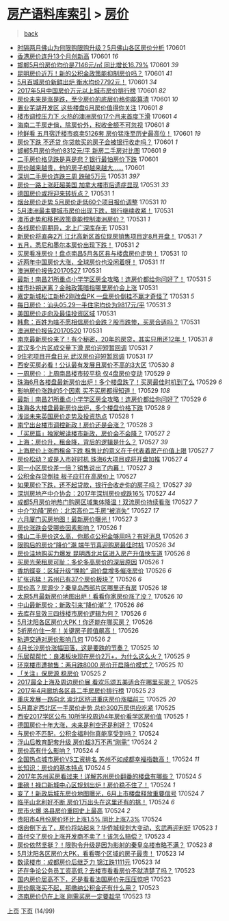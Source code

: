 [房产语料库索引](../../README.md)  > [房价](房价.md)
====
> [back](../README.md)

- [时隔两月佛山为何限购限购升级？5月佛山各区房价分析](http://jkwz.applinzi.com/ittc/6974329231222785028.html#%E6%97%B6%E9%9A%94%E4%B8%A4%E6%9C%88%E4%BD%9B%E5%B1%B1%E4%B8%BA%E4%BD%95%E9%99%90%E8%B4%AD%E9%99%90%E8%B4%AD%E5%8D%87%E7%BA%A7%EF%BC%9F5%E6%9C%88%E4%BD%9B%E5%B1%B1%E5%90%84%E5%8C%BA%E6%88%BF%E4%BB%B7%E5%88%86%E6%9E%90) 170601  
- [香港房价连升13个月创新高](http://jkwz.applinzi.com/ittc/6974288334795834372.html#%E9%A6%99%E6%B8%AF%E6%88%BF%E4%BB%B7%E8%BF%9E%E5%8D%8713%E4%B8%AA%E6%9C%88%E5%88%9B%E6%96%B0%E9%AB%98) 170601 *16* 
- [邯郸5月份房价均价是7146元/㎡ 同比增长16.79%](http://jkwz.applinzi.com/ittc/6974284946716754949.html#%E9%82%AF%E9%83%B85%E6%9C%88%E4%BB%BD%E6%88%BF%E4%BB%B7%E5%9D%87%E4%BB%B7%E6%98%AF7146%E5%85%83%2F%E3%8E%A1+%E5%90%8C%E6%AF%94%E5%A2%9E%E9%95%BF16.79%25) 170601 *39* 
- [昆明房价近万！新的公积金政策能抑制房价吗？](http://jkwz.applinzi.com/ittc/6974277769566356484.html#%E6%98%86%E6%98%8E%E6%88%BF%E4%BB%B7%E8%BF%91%E4%B8%87%EF%BC%81%E6%96%B0%E7%9A%84%E5%85%AC%E7%A7%AF%E9%87%91%E6%94%BF%E7%AD%96%E8%83%BD%E6%8A%91%E5%88%B6%E6%88%BF%E4%BB%B7%E5%90%97%EF%BC%9F) 170601 *41* 
- [5月百城房价新鲜出炉 衡水均价7792元！](http://jkwz.applinzi.com/ittc/6974277057457423365.html#5%E6%9C%88%E7%99%BE%E5%9F%8E%E6%88%BF%E4%BB%B7%E6%96%B0%E9%B2%9C%E5%87%BA%E7%82%89+%E8%A1%A1%E6%B0%B4%E5%9D%87%E4%BB%B77792%E5%85%83%EF%BC%81) 170601 *34* 
- [2017年5月中国房价万元以上城市房价排行榜](http://jkwz.applinzi.com/ittc/6974252828330558468.html#2017%E5%B9%B45%E6%9C%88%E4%B8%AD%E5%9B%BD%E6%88%BF%E4%BB%B7%E4%B8%87%E5%85%83%E4%BB%A5%E4%B8%8A%E5%9F%8E%E5%B8%82%E6%88%BF%E4%BB%B7%E6%8E%92%E8%A1%8C%E6%A6%9C) 170601 *82* 
- [房价未来是涨是跌，至少房价的底层价格你能算清](http://jkwz.applinzi.com/ittc/6974238292064076805.html#%E6%88%BF%E4%BB%B7%E6%9C%AA%E6%9D%A5%E6%98%AF%E6%B6%A8%E6%98%AF%E8%B7%8C%EF%BC%8C%E8%87%B3%E5%B0%91%E6%88%BF%E4%BB%B7%E7%9A%84%E5%BA%95%E5%B1%82%E4%BB%B7%E6%A0%BC%E4%BD%A0%E8%83%BD%E7%AE%97%E6%B8%85) 170601 *10* 
- [置业芜湖开发区 这些楼盘6月房价值得你关注](http://jkwz.applinzi.com/ittc/6974220454876152837.html#%E7%BD%AE%E4%B8%9A%E8%8A%9C%E6%B9%96%E5%BC%80%E5%8F%91%E5%8C%BA+%E8%BF%99%E4%BA%9B%E6%A5%BC%E7%9B%986%E6%9C%88%E6%88%BF%E4%BB%B7%E5%80%BC%E5%BE%97%E4%BD%A0%E5%85%B3%E6%B3%A8) 170601 *8* 
- [楼市调控压力下 火热的澳洲房价17个月来首度下滑](http://jkwz.applinzi.com/ittc/6974177530910082053.html#%E6%A5%BC%E5%B8%82%E8%B0%83%E6%8E%A7%E5%8E%8B%E5%8A%9B%E4%B8%8B+%E7%81%AB%E7%83%AD%E7%9A%84%E6%BE%B3%E6%B4%B2%E6%88%BF%E4%BB%B717%E4%B8%AA%E6%9C%88%E6%9D%A5%E9%A6%96%E5%BA%A6%E4%B8%8B%E6%BB%91) 170601 *4* 
- [海南二手房走俏，除房价外，税收金额不可忽视](http://jkwz.applinzi.com/ittc/6974171951982445573.html#%E6%B5%B7%E5%8D%97%E4%BA%8C%E6%89%8B%E6%88%BF%E8%B5%B0%E4%BF%8F%EF%BC%8C%E9%99%A4%E6%88%BF%E4%BB%B7%E5%A4%96%EF%BC%8C%E7%A8%8E%E6%94%B6%E9%87%91%E9%A2%9D%E4%B8%8D%E5%8F%AF%E5%BF%BD%E8%A7%86) 170601 *8* 
- [抢鲜看 五月宿迁楼市疯卖5126套 房价猛涨至历史最高位！](http://jkwz.applinzi.com/ittc/6974161817164055556.html#%E6%8A%A2%E9%B2%9C%E7%9C%8B+%E4%BA%94%E6%9C%88%E5%AE%BF%E8%BF%81%E6%A5%BC%E5%B8%82%E7%96%AF%E5%8D%965126%E5%A5%97+%E6%88%BF%E4%BB%B7%E7%8C%9B%E6%B6%A8%E8%87%B3%E5%8E%86%E5%8F%B2%E6%9C%80%E9%AB%98%E4%BD%8D%EF%BC%81) 170601 *19* 
- [房价下跌 不还贷 你贷款买的房子会被银行收走吗？](http://jkwz.applinzi.com/ittc/6974148755455476741.html#%E6%88%BF%E4%BB%B7%E4%B8%8B%E8%B7%8C+%E4%B8%8D%E8%BF%98%E8%B4%B7+%E4%BD%A0%E8%B4%B7%E6%AC%BE%E4%B9%B0%E7%9A%84%E6%88%BF%E5%AD%90%E4%BC%9A%E8%A2%AB%E9%93%B6%E8%A1%8C%E6%94%B6%E8%B5%B0%E5%90%97%EF%BC%9F) 170601 *1* 
- [邯郸5月房价均价8312元/平 新房二手房对比图](http://jkwz.applinzi.com/ittc/6974147255597532165.html#%E9%82%AF%E9%83%B85%E6%9C%88%E6%88%BF%E4%BB%B7%E5%9D%87%E4%BB%B78312%E5%85%83%2F%E5%B9%B3+%E6%96%B0%E6%88%BF%E4%BA%8C%E6%89%8B%E6%88%BF%E5%AF%B9%E6%AF%94%E5%9B%BE) 170601 *9* 
- [二手房价格见跌是喜是悲？银行最怕房价下跌](http://jkwz.applinzi.com/ittc/6974134001861133316.html#%E4%BA%8C%E6%89%8B%E6%88%BF%E4%BB%B7%E6%A0%BC%E8%A7%81%E8%B7%8C%E6%98%AF%E5%96%9C%E6%98%AF%E6%82%B2%EF%BC%9F%E9%93%B6%E8%A1%8C%E6%9C%80%E6%80%95%E6%88%BF%E4%BB%B7%E4%B8%8B%E8%B7%8C) 170601  
- [房价越来越贵，他的房子却越来越大……](http://jkwz.applinzi.com/ittc/6973836371813729284.html#%E6%88%BF%E4%BB%B7%E8%B6%8A%E6%9D%A5%E8%B6%8A%E8%B4%B5%EF%BC%8C%E4%BB%96%E7%9A%84%E6%88%BF%E5%AD%90%E5%8D%B4%E8%B6%8A%E6%9D%A5%E8%B6%8A%E5%A4%A7%E2%80%A6%E2%80%A6) 170601  
- [深圳二手房价连跌三周 跌破5万元](http://jkwz.applinzi.com/ittc/6973962418022515716.html#%E6%B7%B1%E5%9C%B3%E4%BA%8C%E6%89%8B%E6%88%BF%E4%BB%B7%E8%BF%9E%E8%B7%8C%E4%B8%89%E5%91%A8+%E8%B7%8C%E7%A0%B45%E4%B8%87%E5%85%83) 170531 *397* 
- [房价一路上涨赶超美国 加拿大楼市后遗症显现](http://jkwz.applinzi.com/ittc/6973905108906542084.html#%E6%88%BF%E4%BB%B7%E4%B8%80%E8%B7%AF%E4%B8%8A%E6%B6%A8%E8%B5%B6%E8%B6%85%E7%BE%8E%E5%9B%BD+%E5%8A%A0%E6%8B%BF%E5%A4%A7%E6%A5%BC%E5%B8%82%E5%90%8E%E9%81%97%E7%97%87%E6%98%BE%E7%8E%B0) 170531 *33* 
- [德国房价或将迎来转折点？](http://jkwz.applinzi.com/ittc/6973895243391828996.html#%E5%BE%B7%E5%9B%BD%E6%88%BF%E4%BB%B7%E6%88%96%E5%B0%86%E8%BF%8E%E6%9D%A5%E8%BD%AC%E6%8A%98%E7%82%B9%EF%BC%9F) 170531 *1* 
- [烟台房价走势 5月房价走低60个项目报价调整](http://jkwz.applinzi.com/ittc/6973859383002809349.html#%E7%83%9F%E5%8F%B0%E6%88%BF%E4%BB%B7%E8%B5%B0%E5%8A%BF+5%E6%9C%88%E6%88%BF%E4%BB%B7%E8%B5%B0%E4%BD%8E60%E4%B8%AA%E9%A1%B9%E7%9B%AE%E6%8A%A5%E4%BB%B7%E8%B0%83%E6%95%B4) 170531 *10* 
- [5月澳洲最主要城市房价出现下跌，银行继续收紧！](http://jkwz.applinzi.com/ittc/6973846713591661572.html#5%E6%9C%88%E6%BE%B3%E6%B4%B2%E6%9C%80%E4%B8%BB%E8%A6%81%E5%9F%8E%E5%B8%82%E6%88%BF%E4%BB%B7%E5%87%BA%E7%8E%B0%E4%B8%8B%E8%B7%8C%EF%BC%8C%E9%93%B6%E8%A1%8C%E7%BB%A7%E7%BB%AD%E6%94%B6%E7%B4%A7%EF%BC%81) 170531  
- [澳币走势和移民政策竟能控制澳洲房价？](http://jkwz.applinzi.com/ittc/6973844610999649284.html#%E6%BE%B3%E5%B8%81%E8%B5%B0%E5%8A%BF%E5%92%8C%E7%A7%BB%E6%B0%91%E6%94%BF%E7%AD%96%E7%AB%9F%E8%83%BD%E6%8E%A7%E5%88%B6%E6%BE%B3%E6%B4%B2%E6%88%BF%E4%BB%B7%EF%BC%9F) 170531 *1* 
- [各线房价周期异，北上广深库存无](http://jkwz.applinzi.com/ittc/6973840961477035012.html#%E5%90%84%E7%BA%BF%E6%88%BF%E4%BB%B7%E5%91%A8%E6%9C%9F%E5%BC%82%EF%BC%8C%E5%8C%97%E4%B8%8A%E5%B9%BF%E6%B7%B1%E5%BA%93%E5%AD%98%E6%97%A0) 170531  
- [新房价将直奔2万 江北高新区首位现房销售项目定8月开盘！](http://jkwz.applinzi.com/ittc/6973836872756233220.html#%E6%96%B0%E6%88%BF%E4%BB%B7%E5%B0%86%E7%9B%B4%E5%A5%942%E4%B8%87+%E6%B1%9F%E5%8C%97%E9%AB%98%E6%96%B0%E5%8C%BA%E9%A6%96%E4%BD%8D%E7%8E%B0%E6%88%BF%E9%94%80%E5%94%AE%E9%A1%B9%E7%9B%AE%E5%AE%9A8%E6%9C%88%E5%BC%80%E7%9B%98%EF%BC%81) 170531 *7* 
- [五月，悉尼和墨尔本房价出现下跌！](http://jkwz.applinzi.com/ittc/6973835841515291653.html#%E4%BA%94%E6%9C%88%EF%BC%8C%E6%82%89%E5%B0%BC%E5%92%8C%E5%A2%A8%E5%B0%94%E6%9C%AC%E6%88%BF%E4%BB%B7%E5%87%BA%E7%8E%B0%E4%B8%8B%E8%B7%8C%EF%BC%81) 170531 *2* 
- [买房看准房价！盘点南昌5月各区县与楼盘房价走势！](http://jkwz.applinzi.com/ittc/6973825870878737413.html#%E4%B9%B0%E6%88%BF%E7%9C%8B%E5%87%86%E6%88%BF%E4%BB%B7%EF%BC%81%E7%9B%98%E7%82%B9%E5%8D%97%E6%98%8C5%E6%9C%88%E5%90%84%E5%8C%BA%E5%8E%BF%E4%B8%8E%E6%A5%BC%E7%9B%98%E6%88%BF%E4%BB%B7%E8%B5%B0%E5%8A%BF%EF%BC%81) 170531 *10* 
- [近两年中国房价大涨，全球房价也没闲着呀！](http://jkwz.applinzi.com/ittc/6973781227625513988.html#%E8%BF%91%E4%B8%A4%E5%B9%B4%E4%B8%AD%E5%9B%BD%E6%88%BF%E4%BB%B7%E5%A4%A7%E6%B6%A8%EF%BC%8C%E5%85%A8%E7%90%83%E6%88%BF%E4%BB%B7%E4%B9%9F%E6%B2%A1%E9%97%B2%E7%9D%80%E5%91%80%EF%BC%81) 170531 *11* 
- [澳洲房价报告20170527](http://jkwz.applinzi.com/ittc/6973772970982900741.html#%E6%BE%B3%E6%B4%B2%E6%88%BF%E4%BB%B7%E6%8A%A5%E5%91%8A20170527) 170531  
- [最新！南昌21所重点小学学区房全攻略！连房价都给你问好了！](http://jkwz.applinzi.com/ittc/6973772218159858693.html#%E6%9C%80%E6%96%B0%EF%BC%81%E5%8D%97%E6%98%8C21%E6%89%80%E9%87%8D%E7%82%B9%E5%B0%8F%E5%AD%A6%E5%AD%A6%E5%8C%BA%E6%88%BF%E5%85%A8%E6%94%BB%E7%95%A5%EF%BC%81%E8%BF%9E%E6%88%BF%E4%BB%B7%E9%83%BD%E7%BB%99%E4%BD%A0%E9%97%AE%E5%A5%BD%E4%BA%86%EF%BC%81) 170531 *5* 
- [楼市扑朔迷离？金融政策暗指哪里房价会上涨](http://jkwz.applinzi.com/ittc/6973767456152634373.html#%E6%A5%BC%E5%B8%82%E6%89%91%E6%9C%94%E8%BF%B7%E7%A6%BB%EF%BC%9F%E9%87%91%E8%9E%8D%E6%94%BF%E7%AD%96%E6%9A%97%E6%8C%87%E5%93%AA%E9%87%8C%E6%88%BF%E4%BB%B7%E4%BC%9A%E4%B8%8A%E6%B6%A8) 170531  
- [嘉定新城松江新桥2刚改盘PK 一盘房价倒挂不赢才奇怪了](http://jkwz.applinzi.com/ittc/6973765799037633541.html#%E5%98%89%E5%AE%9A%E6%96%B0%E5%9F%8E%E6%9D%BE%E6%B1%9F%E6%96%B0%E6%A1%A52%E5%88%9A%E6%94%B9%E7%9B%98PK+%E4%B8%80%E7%9B%98%E6%88%BF%E4%BB%B7%E5%80%92%E6%8C%82%E4%B8%8D%E8%B5%A2%E6%89%8D%E5%A5%87%E6%80%AA%E4%BA%86) 170531 *5* 
- [每日房价：汕头05.29一手住宅均价为9817元/平](http://jkwz.applinzi.com/ittc/6973762006334047237.html#%E6%AF%8F%E6%97%A5%E6%88%BF%E4%BB%B7%EF%BC%9A%E6%B1%95%E5%A4%B405.29%E4%B8%80%E6%89%8B%E4%BD%8F%E5%AE%85%E5%9D%87%E4%BB%B7%E4%B8%BA9817%E5%85%83%2F%E5%B9%B3) 170531 *3* 
- [美国房价走向及最佳投资区域](http://jkwz.applinzi.com/ittc/6973758628942054405.html#%E7%BE%8E%E5%9B%BD%E6%88%BF%E4%BB%B7%E8%B5%B0%E5%90%91%E5%8F%8A%E6%9C%80%E4%BD%B3%E6%8A%95%E8%B5%84%E5%8C%BA%E5%9F%9F) 170531  
- [韩愈：百姓为啥不愿相信房价会跌？股市跌惨，买房合适吗？](http://jkwz.applinzi.com/ittc/6973751505432609796.html#%E9%9F%A9%E6%84%88%EF%BC%9A%E7%99%BE%E5%A7%93%E4%B8%BA%E5%95%A5%E4%B8%8D%E6%84%BF%E7%9B%B8%E4%BF%A1%E6%88%BF%E4%BB%B7%E4%BC%9A%E8%B7%8C%EF%BC%9F%E8%82%A1%E5%B8%82%E8%B7%8C%E6%83%A8%EF%BC%8C%E4%B9%B0%E6%88%BF%E5%90%88%E9%80%82%E5%90%97%EF%BC%9F) 170531  
- [澳洲房价报告20170520](http://jkwz.applinzi.com/ittc/6971027017389573124.html#%E6%BE%B3%E6%B4%B2%E6%88%BF%E4%BB%B7%E6%8A%A5%E5%91%8A20170520) 170531  
- [南京最新房价来了！有个秘密，20年的房贷，其实只用还12年！](http://jkwz.applinzi.com/ittc/6973751368928986117.html#%E5%8D%97%E4%BA%AC%E6%9C%80%E6%96%B0%E6%88%BF%E4%BB%B7%E6%9D%A5%E4%BA%86%EF%BC%81%E6%9C%89%E4%B8%AA%E7%A7%98%E5%AF%86%EF%BC%8C20%E5%B9%B4%E7%9A%84%E6%88%BF%E8%B4%B7%EF%BC%8C%E5%85%B6%E5%AE%9E%E5%8F%AA%E7%94%A8%E8%BF%9812%E5%B9%B4%EF%BC%81) 170531 *8* 
- [武汉多个片区成交量下滑 房价迎短暂回调](http://jkwz.applinzi.com/ittc/6973745257542845445.html#%E6%AD%A6%E6%B1%89%E5%A4%9A%E4%B8%AA%E7%89%87%E5%8C%BA%E6%88%90%E4%BA%A4%E9%87%8F%E4%B8%8B%E6%BB%91+%E6%88%BF%E4%BB%B7%E8%BF%8E%E7%9F%AD%E6%9A%82%E5%9B%9E%E8%B0%83) 170531 *7* 
- [9住宅项目开盘日光 武汉房价迎短暂回调](http://jkwz.applinzi.com/ittc/6973745257341518853.html#9%E4%BD%8F%E5%AE%85%E9%A1%B9%E7%9B%AE%E5%BC%80%E7%9B%98%E6%97%A5%E5%85%89+%E6%AD%A6%E6%B1%89%E6%88%BF%E4%BB%B7%E8%BF%8E%E7%9F%AD%E6%9A%82%E5%9B%9E%E8%B0%83) 170531 *17* 
- [西安买房必看！公认最有发展且房价不高的3大区](http://jkwz.applinzi.com/ittc/6973392053328151557.html#%E8%A5%BF%E5%AE%89%E4%B9%B0%E6%88%BF%E5%BF%85%E7%9C%8B%EF%BC%81%E5%85%AC%E8%AE%A4%E6%9C%80%E6%9C%89%E5%8F%91%E5%B1%95%E4%B8%94%E6%88%BF%E4%BB%B7%E4%B8%8D%E9%AB%98%E7%9A%843%E5%A4%A7%E5%8C%BA) 170530 *8* 
- [一周房价：上周南昌楼市较平稳 仅4盘房价变动](http://jkwz.applinzi.com/ittc/6973220939230610437.html#%E4%B8%80%E5%91%A8%E6%88%BF%E4%BB%B7%EF%BC%9A%E4%B8%8A%E5%91%A8%E5%8D%97%E6%98%8C%E6%A5%BC%E5%B8%82%E8%BE%83%E5%B9%B3%E7%A8%B3+%E4%BB%854%E7%9B%98%E6%88%BF%E4%BB%B7%E5%8F%98%E5%8A%A8) 170529 *9* 
- [珠海6月各楼盘最新房价出炉！多个楼盘跌了！买房最佳时机到了么](http://jkwz.applinzi.com/ittc/6973159713133822981.html#%E7%8F%A0%E6%B5%B76%E6%9C%88%E5%90%84%E6%A5%BC%E7%9B%98%E6%9C%80%E6%96%B0%E6%88%BF%E4%BB%B7%E5%87%BA%E7%82%89%EF%BC%81%E5%A4%9A%E4%B8%AA%E6%A5%BC%E7%9B%98%E8%B7%8C%E4%BA%86%EF%BC%81%E4%B9%B0%E6%88%BF%E6%9C%80%E4%BD%B3%E6%97%B6%E6%9C%BA%E5%88%B0%E4%BA%86%E4%B9%88) 170529 *6* 
- [影响房价涨跌的5个因素 买不买房都得知道！](http://jkwz.applinzi.com/ittc/6973046257680385028.html#%E5%BD%B1%E5%93%8D%E6%88%BF%E4%BB%B7%E6%B6%A8%E8%B7%8C%E7%9A%845%E4%B8%AA%E5%9B%A0%E7%B4%A0+%E4%B9%B0%E4%B8%8D%E4%B9%B0%E6%88%BF%E9%83%BD%E5%BE%97%E7%9F%A5%E9%81%93%EF%BC%81) 170529 *108* 
- [最新｜南昌21所重点小学学区房全攻略！连房价都给你问好了](http://jkwz.applinzi.com/ittc/6973039283114869764.html#%E6%9C%80%E6%96%B0%EF%BD%9C%E5%8D%97%E6%98%8C21%E6%89%80%E9%87%8D%E7%82%B9%E5%B0%8F%E5%AD%A6%E5%AD%A6%E5%8C%BA%E6%88%BF%E5%85%A8%E6%94%BB%E7%95%A5%EF%BC%81%E8%BF%9E%E6%88%BF%E4%BB%B7%E9%83%BD%E7%BB%99%E4%BD%A0%E9%97%AE%E5%A5%BD%E4%BA%86) 170529 *6* 
- [珠海各大楼盘最新房价出炉，多个楼盘价格下跌](http://jkwz.applinzi.com/ittc/6972734513258955781.html#%E7%8F%A0%E6%B5%B7%E5%90%84%E5%A4%A7%E6%A5%BC%E7%9B%98%E6%9C%80%E6%96%B0%E6%88%BF%E4%BB%B7%E5%87%BA%E7%82%89%EF%BC%8C%E5%A4%9A%E4%B8%AA%E6%A5%BC%E7%9B%98%E4%BB%B7%E6%A0%BC%E4%B8%8B%E8%B7%8C) 170528 *9* 
- [浅谈未来英国房价走势及投资热点](http://jkwz.applinzi.com/ittc/6972665101290046468.html#%E6%B5%85%E8%B0%88%E6%9C%AA%E6%9D%A5%E8%8B%B1%E5%9B%BD%E6%88%BF%E4%BB%B7%E8%B5%B0%E5%8A%BF%E5%8F%8A%E6%8A%95%E8%B5%84%E7%83%AD%E7%82%B9) 170528 *1* 
- [南宁出台楼市调控新政！房价还是会涨？](http://jkwz.applinzi.com/ittc/6972533440019694596.html#%E5%8D%97%E5%AE%81%E5%87%BA%E5%8F%B0%E6%A5%BC%E5%B8%82%E8%B0%83%E6%8E%A7%E6%96%B0%E6%94%BF%EF%BC%81%E6%88%BF%E4%BB%B7%E8%BF%98%E6%98%AF%E4%BC%9A%E6%B6%A8%EF%BC%9F) 170528 *3* 
- [「买房篇」独家解读楼市新政，房价会不会降？](http://jkwz.applinzi.com/ittc/6972464397992592389.html#%E3%80%8C%E4%B9%B0%E6%88%BF%E7%AF%87%E3%80%8D%E7%8B%AC%E5%AE%B6%E8%A7%A3%E8%AF%BB%E6%A5%BC%E5%B8%82%E6%96%B0%E6%94%BF%EF%BC%8C%E6%88%BF%E4%BB%B7%E4%BC%9A%E4%B8%8D%E4%BC%9A%E9%99%8D%EF%BC%9F) 170527 *2* 
- [上海：房价升，租金降，背后的逻辑是什么？](http://jkwz.applinzi.com/ittc/6972458516525614084.html#%E4%B8%8A%E6%B5%B7%EF%BC%9A%E6%88%BF%E4%BB%B7%E5%8D%87%EF%BC%8C%E7%A7%9F%E9%87%91%E9%99%8D%EF%BC%8C%E8%83%8C%E5%90%8E%E7%9A%84%E9%80%BB%E8%BE%91%E6%98%AF%E4%BB%80%E4%B9%88%EF%BC%9F) 170527 *39* 
- [上海房价上涨而租金下跌 租售比的意义在于代表着房产价值上限](http://jkwz.applinzi.com/ittc/6972402052712907780.html#%E4%B8%8A%E6%B5%B7%E6%88%BF%E4%BB%B7%E4%B8%8A%E6%B6%A8%E8%80%8C%E7%A7%9F%E9%87%91%E4%B8%8B%E8%B7%8C+%E7%A7%9F%E5%94%AE%E6%AF%94%E7%9A%84%E6%84%8F%E4%B9%89%E5%9C%A8%E4%BA%8E%E4%BB%A3%E8%A1%A8%E7%9D%80%E6%88%BF%E4%BA%A7%E4%BB%B7%E5%80%BC%E4%B8%8A%E9%99%90) 170527 *7* 
- [房价松动？或是入市好时机 珠海6大项目或将开盘加推](http://jkwz.applinzi.com/ittc/6972368312150262788.html#%E6%88%BF%E4%BB%B7%E6%9D%BE%E5%8A%A8%EF%BC%9F%E6%88%96%E6%98%AF%E5%85%A5%E5%B8%82%E5%A5%BD%E6%97%B6%E6%9C%BA+%E7%8F%A0%E6%B5%B76%E5%A4%A7%E9%A1%B9%E7%9B%AE%E6%88%96%E5%B0%86%E5%BC%80%E7%9B%98%E5%8A%A0%E6%8E%A8) 170527 *4* 
- [同一小区房价差一倍？销售说出了内幕！](http://jkwz.applinzi.com/ittc/6972363873268007941.html#%E5%90%8C%E4%B8%80%E5%B0%8F%E5%8C%BA%E6%88%BF%E4%BB%B7%E5%B7%AE%E4%B8%80%E5%80%8D%EF%BC%9F%E9%94%80%E5%94%AE%E8%AF%B4%E5%87%BA%E4%BA%86%E5%86%85%E5%B9%95%EF%BC%81) 170527 *3* 
- [公积金存贷倒挂 板子应打在高房价上](http://jkwz.applinzi.com/ittc/6972332435910951940.html#%E5%85%AC%E7%A7%AF%E9%87%91%E5%AD%98%E8%B4%B7%E5%80%92%E6%8C%82+%E6%9D%BF%E5%AD%90%E5%BA%94%E6%89%93%E5%9C%A8%E9%AB%98%E6%88%BF%E4%BB%B7%E4%B8%8A) 170527  
- [如果房价下跌，还不起贷款，银行会收走你的房子吗？](http://jkwz.applinzi.com/ittc/6972301703675118596.html#%E5%A6%82%E6%9E%9C%E6%88%BF%E4%BB%B7%E4%B8%8B%E8%B7%8C%EF%BC%8C%E8%BF%98%E4%B8%8D%E8%B5%B7%E8%B4%B7%E6%AC%BE%EF%BC%8C%E9%93%B6%E8%A1%8C%E4%BC%9A%E6%94%B6%E8%B5%B0%E4%BD%A0%E7%9A%84%E6%88%BF%E5%AD%90%E5%90%97%EF%BC%9F) 170527 *39* 
- [深圳房地产中介协会：2017年深圳房价或跌16%](http://jkwz.applinzi.com/ittc/6972292007702561796.html#%E6%B7%B1%E5%9C%B3%E6%88%BF%E5%9C%B0%E4%BA%A7%E4%B8%AD%E4%BB%8B%E5%8D%8F%E4%BC%9A%EF%BC%9A2017%E5%B9%B4%E6%B7%B1%E5%9C%B3%E6%88%BF%E4%BB%B7%E6%88%96%E8%B7%8C16%25) 170527 *44* 
- [成都5月房价地热门购房区域集体降温！双流房价持续看涨](http://jkwz.applinzi.com/ittc/6972289036218532868.html#%E6%88%90%E9%83%BD5%E6%9C%88%E6%88%BF%E4%BB%B7%E5%9C%B0%E7%83%AD%E9%97%A8%E8%B4%AD%E6%88%BF%E5%8C%BA%E5%9F%9F%E9%9B%86%E4%BD%93%E9%99%8D%E6%B8%A9%EF%BC%81%E5%8F%8C%E6%B5%81%E6%88%BF%E4%BB%B7%E6%8C%81%E7%BB%AD%E7%9C%8B%E6%B6%A8) 170527 *7* 
- [中介“劝降”房价：北京高价二手房“被消失”](http://jkwz.applinzi.com/ittc/6972284727460365317.html#%E4%B8%AD%E4%BB%8B%E2%80%9C%E5%8A%9D%E9%99%8D%E2%80%9D%E6%88%BF%E4%BB%B7%EF%BC%9A%E5%8C%97%E4%BA%AC%E9%AB%98%E4%BB%B7%E4%BA%8C%E6%89%8B%E6%88%BF%E2%80%9C%E8%A2%AB%E6%B6%88%E5%A4%B1%E2%80%9D) 170527 *17* 
- [六月厦门买房地图！最新房价曝光 !](http://jkwz.applinzi.com/ittc/6972269239984456708.html#%E5%85%AD%E6%9C%88%E5%8E%A6%E9%97%A8%E4%B9%B0%E6%88%BF%E5%9C%B0%E5%9B%BE%EF%BC%81%E6%9C%80%E6%96%B0%E6%88%BF%E4%BB%B7%E6%9B%9D%E5%85%89+%21) 170527 *3* 
- [房价涨跌会受哪些因素影响？](http://jkwz.applinzi.com/ittc/6971980008573633541.html#%E6%88%BF%E4%BB%B7%E6%B6%A8%E8%B7%8C%E4%BC%9A%E5%8F%97%E5%93%AA%E4%BA%9B%E5%9B%A0%E7%B4%A0%E5%BD%B1%E5%93%8D%EF%BC%9F) 170526 *1* 
- [佛山二手房价这么高，你那点公积金够用吗？有好消息](http://jkwz.applinzi.com/ittc/6972046784531530756.html#%E4%BD%9B%E5%B1%B1%E4%BA%8C%E6%89%8B%E6%88%BF%E4%BB%B7%E8%BF%99%E4%B9%88%E9%AB%98%EF%BC%8C%E4%BD%A0%E9%82%A3%E7%82%B9%E5%85%AC%E7%A7%AF%E9%87%91%E5%A4%9F%E7%94%A8%E5%90%97%EF%BC%9F%E6%9C%89%E5%A5%BD%E6%B6%88%E6%81%AF) 170526 *3* 
- [限购后的房价“降价”潮 端午节喜迎购房最佳时机](http://jkwz.applinzi.com/ittc/6972013122704376837.html#%E9%99%90%E8%B4%AD%E5%90%8E%E7%9A%84%E6%88%BF%E4%BB%B7%E2%80%9C%E9%99%8D%E4%BB%B7%E2%80%9D%E6%BD%AE+%E7%AB%AF%E5%8D%88%E8%8A%82%E5%96%9C%E8%BF%8E%E8%B4%AD%E6%88%BF%E6%9C%80%E4%BD%B3%E6%97%B6%E6%9C%BA) 170526 *34* 
- [房价洼地购买力爆发 昆明西北片区进入房产升值快车道](http://jkwz.applinzi.com/ittc/6972012505231524868.html#%E6%88%BF%E4%BB%B7%E6%B4%BC%E5%9C%B0%E8%B4%AD%E4%B9%B0%E5%8A%9B%E7%88%86%E5%8F%91+%E6%98%86%E6%98%8E%E8%A5%BF%E5%8C%97%E7%89%87%E5%8C%BA%E8%BF%9B%E5%85%A5%E6%88%BF%E4%BA%A7%E5%8D%87%E5%80%BC%E5%BF%AB%E8%BD%A6%E9%81%93) 170526 *8* 
- [买房光荣租房可耻：多伦多高房价的深层原因](http://jkwz.applinzi.com/ittc/6971931236363666437.html#%E4%B9%B0%E6%88%BF%E5%85%89%E8%8D%A3%E7%A7%9F%E6%88%BF%E5%8F%AF%E8%80%BB%EF%BC%9A%E5%A4%9A%E4%BC%A6%E5%A4%9A%E9%AB%98%E6%88%BF%E4%BB%B7%E7%9A%84%E6%B7%B1%E5%B1%82%E5%8E%9F%E5%9B%A0) 170526 *1* 
- [香坊蝶变：区域升级“换脸” 调价盘增多催涨房价](http://jkwz.applinzi.com/ittc/6972008276135789572.html#%E9%A6%99%E5%9D%8A%E8%9D%B6%E5%8F%98%EF%BC%9A%E5%8C%BA%E5%9F%9F%E5%8D%87%E7%BA%A7%E2%80%9C%E6%8D%A2%E8%84%B8%E2%80%9D+%E8%B0%83%E4%BB%B7%E7%9B%98%E5%A2%9E%E5%A4%9A%E5%82%AC%E6%B6%A8%E6%88%BF%E4%BB%B7) 170526 *6* 
- [扩张迅猛！苏州已有37个房价板块了](http://jkwz.applinzi.com/ittc/6972000471240672261.html#%E6%89%A9%E5%BC%A0%E8%BF%85%E7%8C%9B%EF%BC%81%E8%8B%8F%E5%B7%9E%E5%B7%B2%E6%9C%8937%E4%B8%AA%E6%88%BF%E4%BB%B7%E6%9D%BF%E5%9D%97%E4%BA%86) 170526 *6* 
- [房价高？房源少？秦皇岛西部片区哪里还有房](http://jkwz.applinzi.com/ittc/6971975596656575493.html#%E6%88%BF%E4%BB%B7%E9%AB%98%EF%BC%9F%E6%88%BF%E6%BA%90%E5%B0%91%EF%BC%9F%E7%A7%A6%E7%9A%87%E5%B2%9B%E8%A5%BF%E9%83%A8%E7%89%87%E5%8C%BA%E5%93%AA%E9%87%8C%E8%BF%98%E6%9C%89%E6%88%BF) 170526 *18* 
- [太原5月最新房价地图出炉！看看你家房价涨了没？](http://jkwz.applinzi.com/ittc/6971972924176073732.html#%E5%A4%AA%E5%8E%9F5%E6%9C%88%E6%9C%80%E6%96%B0%E6%88%BF%E4%BB%B7%E5%9C%B0%E5%9B%BE%E5%87%BA%E7%82%89%EF%BC%81%E7%9C%8B%E7%9C%8B%E4%BD%A0%E5%AE%B6%E6%88%BF%E4%BB%B7%E6%B6%A8%E4%BA%86%E6%B2%A1%EF%BC%9F) 170526 *10* 
- [中山最新房价：新政引来“降价潮”？](http://jkwz.applinzi.com/ittc/6971924996107535364.html#%E4%B8%AD%E5%B1%B1%E6%9C%80%E6%96%B0%E6%88%BF%E4%BB%B7%EF%BC%9A%E6%96%B0%E6%94%BF%E5%BC%95%E6%9D%A5%E2%80%9C%E9%99%8D%E4%BB%B7%E6%BD%AE%E2%80%9D%EF%BC%9F) 170526 *86* 
- [去库存显效三四线楼市房价逻辑为何？](http://jkwz.applinzi.com/ittc/6971924944689562629.html#%E5%8E%BB%E5%BA%93%E5%AD%98%E6%98%BE%E6%95%88%E4%B8%89%E5%9B%9B%E7%BA%BF%E6%A5%BC%E5%B8%82%E6%88%BF%E4%BB%B7%E9%80%BB%E8%BE%91%E4%B8%BA%E4%BD%95%EF%BC%9F) 170526 *6* 
- [5月沈阳各区房价大PK！你还能在哪买房？](http://jkwz.applinzi.com/ittc/6971895636558349316.html#5%E6%9C%88%E6%B2%88%E9%98%B3%E5%90%84%E5%8C%BA%E6%88%BF%E4%BB%B7%E5%A4%A7PK%EF%BC%81%E4%BD%A0%E8%BF%98%E8%83%BD%E5%9C%A8%E5%93%AA%E4%B9%B0%E6%88%BF%EF%BC%9F) 170526  
- [5折房价住一年！关键房子颜值飙高！](http://jkwz.applinzi.com/ittc/6971755651758818308.html#5%E6%8A%98%E6%88%BF%E4%BB%B7%E4%BD%8F%E4%B8%80%E5%B9%B4%EF%BC%81%E5%85%B3%E9%94%AE%E6%88%BF%E5%AD%90%E9%A2%9C%E5%80%BC%E9%A3%99%E9%AB%98%EF%BC%81) 170526  
- [轨道交通对房价影响几何](http://jkwz.applinzi.com/ittc/6971755459911353348.html#%E8%BD%A8%E9%81%93%E4%BA%A4%E9%80%9A%E5%AF%B9%E6%88%BF%E4%BB%B7%E5%BD%B1%E5%93%8D%E5%87%A0%E4%BD%95) 170526 *2* 
- [4月长沙房价涨幅回落，这是要跌的节奏？](http://jkwz.applinzi.com/ittc/6971661951808570372.html#4%E6%9C%88%E9%95%BF%E6%B2%99%E6%88%BF%E4%BB%B7%E6%B6%A8%E5%B9%85%E5%9B%9E%E8%90%BD%EF%BC%8C%E8%BF%99%E6%98%AF%E8%A6%81%E8%B7%8C%E7%9A%84%E8%8A%82%E5%A5%8F%EF%BC%9F) 170525 *10* 
- [乐居帮帮忙：良渚板块现在房价2万+，为什么这么火？](http://jkwz.applinzi.com/ittc/6971635167318770692.html#%E4%B9%90%E5%B1%85%E5%B8%AE%E5%B8%AE%E5%BF%99%EF%BC%9A%E8%89%AF%E6%B8%9A%E6%9D%BF%E5%9D%97%E7%8E%B0%E5%9C%A8%E6%88%BF%E4%BB%B72%E4%B8%87%2B%EF%BC%8C%E4%B8%BA%E4%BB%80%E4%B9%88%E8%BF%99%E4%B9%88%E7%81%AB%EF%BC%9F) 170525 *9* 
- [环京楼市遭抛售：两月跌8000 房价开启降价模式？](http://jkwz.applinzi.com/ittc/6971592535142040581.html#%E7%8E%AF%E4%BA%AC%E6%A5%BC%E5%B8%82%E9%81%AD%E6%8A%9B%E5%94%AE%EF%BC%9A%E4%B8%A4%E6%9C%88%E8%B7%8C8000+%E6%88%BF%E4%BB%B7%E5%BC%80%E5%90%AF%E9%99%8D%E4%BB%B7%E6%A8%A1%E5%BC%8F%EF%BC%9F) 170525 *10* 
- [「关注」保房源 稳房价](http://jkwz.applinzi.com/ittc/6971593145551684612.html#%E3%80%8C%E5%85%B3%E6%B3%A8%E3%80%8D%E4%BF%9D%E6%88%BF%E6%BA%90+%E7%A8%B3%E6%88%BF%E4%BB%B7) 170525 *2* 
- [2017最全上海及周边房价展 看欢乐颂五美适合在哪里买房？](http://jkwz.applinzi.com/ittc/6971565655026304004.html#2017%E6%9C%80%E5%85%A8%E4%B8%8A%E6%B5%B7%E5%8F%8A%E5%91%A8%E8%BE%B9%E6%88%BF%E4%BB%B7%E5%B1%95+%E7%9C%8B%E6%AC%A2%E4%B9%90%E9%A2%82%E4%BA%94%E7%BE%8E%E9%80%82%E5%90%88%E5%9C%A8%E5%93%AA%E9%87%8C%E4%B9%B0%E6%88%BF%EF%BC%9F) 170525  
- [2017年4月廊坊各区县二手房房价排行榜](http://jkwz.applinzi.com/ittc/6971560349084943365.html#2017%E5%B9%B44%E6%9C%88%E5%BB%8A%E5%9D%8A%E5%90%84%E5%8C%BA%E5%8E%BF%E4%BA%8C%E6%89%8B%E6%88%BF%E6%88%BF%E4%BB%B7%E6%8E%92%E8%A1%8C%E6%A6%9C) 170525 *23* 
- [重庆发展一路向北 渝北区挤进重庆房价涨幅前三](http://jkwz.applinzi.com/ittc/6971281012737704964.html#%E9%87%8D%E5%BA%86%E5%8F%91%E5%B1%95%E4%B8%80%E8%B7%AF%E5%90%91%E5%8C%97+%E6%B8%9D%E5%8C%97%E5%8C%BA%E6%8C%A4%E8%BF%9B%E9%87%8D%E5%BA%86%E6%88%BF%E4%BB%B7%E6%B6%A8%E5%B9%85%E5%89%8D%E4%B8%89) 170525 *20* 
- [5月嘉定西北区一手房价走势 总价300万房供应吃紧](http://jkwz.applinzi.com/ittc/6971539723964122116.html#5%E6%9C%88%E5%98%89%E5%AE%9A%E8%A5%BF%E5%8C%97%E5%8C%BA%E4%B8%80%E6%89%8B%E6%88%BF%E4%BB%B7%E8%B5%B0%E5%8A%BF+%E6%80%BB%E4%BB%B7300%E4%B8%87%E6%88%BF%E4%BE%9B%E5%BA%94%E5%90%83%E7%B4%A7) 170525  
- [西安2017学区公布 10所学校周边4年房价看学区房价值](http://jkwz.applinzi.com/ittc/6971527466119070724.html#%E8%A5%BF%E5%AE%892017%E5%AD%A6%E5%8C%BA%E5%85%AC%E5%B8%83+10%E6%89%80%E5%AD%A6%E6%A0%A1%E5%91%A8%E8%BE%B94%E5%B9%B4%E6%88%BF%E4%BB%B7%E7%9C%8B%E5%AD%A6%E5%8C%BA%E6%88%BF%E4%BB%B7%E5%80%BC) 170525 *1* 
- [德国房价十年大涨，未来是利空还是利好？](http://jkwz.applinzi.com/ittc/6971365640458732548.html#%E5%BE%B7%E5%9B%BD%E6%88%BF%E4%BB%B7%E5%8D%81%E5%B9%B4%E5%A4%A7%E6%B6%A8%EF%BC%8C%E6%9C%AA%E6%9D%A5%E6%98%AF%E5%88%A9%E7%A9%BA%E8%BF%98%E6%98%AF%E5%88%A9%E5%A5%BD%EF%BC%9F) 170524  
- [与房价不匹配，公积金福利你真能享受到吗？](http://jkwz.applinzi.com/ittc/6971281277679305733.html#%E4%B8%8E%E6%88%BF%E4%BB%B7%E4%B8%8D%E5%8C%B9%E9%85%8D%EF%BC%8C%E5%85%AC%E7%A7%AF%E9%87%91%E7%A6%8F%E5%88%A9%E4%BD%A0%E7%9C%9F%E8%83%BD%E4%BA%AB%E5%8F%97%E5%88%B0%E5%90%97%EF%BC%9F) 170524  
- [浮山后教育配套升级 房价超3万不再“刚需”](http://jkwz.applinzi.com/ittc/6971261853148644357.html#%E6%B5%AE%E5%B1%B1%E5%90%8E%E6%95%99%E8%82%B2%E9%85%8D%E5%A5%97%E5%8D%87%E7%BA%A7+%E6%88%BF%E4%BB%B7%E8%B6%853%E4%B8%87%E4%B8%8D%E5%86%8D%E2%80%9C%E5%88%9A%E9%9C%80%E2%80%9D) 170524 *2* 
- [房价高有什么影响？](http://jkwz.applinzi.com/ittc/6971248238639186948.html#%E6%88%BF%E4%BB%B7%E9%AB%98%E6%9C%89%E4%BB%80%E4%B9%88%E5%BD%B1%E5%93%8D%EF%BC%9F) 170524 *4* 
- [全国热点城市房价VS工资排名 苏州不如成都幸福指数高！](http://jkwz.applinzi.com/ittc/6971239546996917253.html#%E5%85%A8%E5%9B%BD%E7%83%AD%E7%82%B9%E5%9F%8E%E5%B8%82%E6%88%BF%E4%BB%B7VS%E5%B7%A5%E8%B5%84%E6%8E%92%E5%90%8D+%E8%8B%8F%E5%B7%9E%E4%B8%8D%E5%A6%82%E6%88%90%E9%83%BD%E5%B9%B8%E7%A6%8F%E6%8C%87%E6%95%B0%E9%AB%98%EF%BC%81) 170524 *11* 
- [长知识：房价的基本特点](http://jkwz.applinzi.com/ittc/6971223738811941893.html#%E9%95%BF%E7%9F%A5%E8%AF%86%EF%BC%9A%E6%88%BF%E4%BB%B7%E7%9A%84%E5%9F%BA%E6%9C%AC%E7%89%B9%E7%82%B9) 170524 *5* 
- [2017年苏州买房看过来！详解苏州房价翻番的楼盘有哪些？](http://jkwz.applinzi.com/ittc/6971170481091642373.html#2017%E5%B9%B4%E8%8B%8F%E5%B7%9E%E4%B9%B0%E6%88%BF%E7%9C%8B%E8%BF%87%E6%9D%A5%EF%BC%81%E8%AF%A6%E8%A7%A3%E8%8B%8F%E5%B7%9E%E6%88%BF%E4%BB%B7%E7%BF%BB%E7%95%AA%E7%9A%84%E6%A5%BC%E7%9B%98%E6%9C%89%E5%93%AA%E4%BA%9B%EF%BC%9F) 170524 *5* 
- [重磅！禄口新城中心区规划出炉！房价稳不住了！](http://jkwz.applinzi.com/ittc/6971165523722109957.html#%E9%87%8D%E7%A3%85%EF%BC%81%E7%A6%84%E5%8F%A3%E6%96%B0%E5%9F%8E%E4%B8%AD%E5%BF%83%E5%8C%BA%E8%A7%84%E5%88%92%E5%87%BA%E7%82%89%EF%BC%81%E6%88%BF%E4%BB%B7%E7%A8%B3%E4%B8%8D%E4%BD%8F%E4%BA%86%EF%BC%81) 170524 *1* 
- [变了！新政后城东房价地图曝光，6月上市楼盘释放重要信号](http://jkwz.applinzi.com/ittc/6971154310288114692.html#%E5%8F%98%E4%BA%86%EF%BC%81%E6%96%B0%E6%94%BF%E5%90%8E%E5%9F%8E%E4%B8%9C%E6%88%BF%E4%BB%B7%E5%9C%B0%E5%9B%BE%E6%9B%9D%E5%85%89%EF%BC%8C6%E6%9C%88%E4%B8%8A%E5%B8%82%E6%A5%BC%E7%9B%98%E9%87%8A%E6%94%BE%E9%87%8D%E8%A6%81%E4%BF%A1%E5%8F%B7) 170524 *7* 
- [临平山北利好不断 房价1万出头在这里还有的挑！](http://jkwz.applinzi.com/ittc/6971129884230288388.html#%E4%B8%B4%E5%B9%B3%E5%B1%B1%E5%8C%97%E5%88%A9%E5%A5%BD%E4%B8%8D%E6%96%AD+%E6%88%BF%E4%BB%B71%E4%B8%87%E5%87%BA%E5%A4%B4%E5%9C%A8%E8%BF%99%E9%87%8C%E8%BF%98%E6%9C%89%E7%9A%84%E6%8C%91%EF%BC%81) 170524 *6* 
- [房市火爆 洛县房价重回史上最高](http://jkwz.applinzi.com/ittc/6971103108334617604.html#%E6%88%BF%E5%B8%82%E7%81%AB%E7%88%86+%E6%B4%9B%E5%8E%BF%E6%88%BF%E4%BB%B7%E9%87%8D%E5%9B%9E%E5%8F%B2%E4%B8%8A%E6%9C%80%E9%AB%98) 170524 *2* 
- [贵阳市4月份房价环比上涨1.5% 同比上涨7.3%](http://jkwz.applinzi.com/ittc/6971046648846222341.html#%E8%B4%B5%E9%98%B3%E5%B8%824%E6%9C%88%E4%BB%BD%E6%88%BF%E4%BB%B7%E7%8E%AF%E6%AF%94%E4%B8%8A%E6%B6%A81.5%25+%E5%90%8C%E6%AF%94%E4%B8%8A%E6%B6%A87.3%25) 170524  
- [烟囱倒下去了，房价将站起来？华侨城规划大变动，玄武再迎利好](http://jkwz.applinzi.com/ittc/6970962778855572485.html#%E7%83%9F%E5%9B%B1%E5%80%92%E4%B8%8B%E5%8E%BB%E4%BA%86%EF%BC%8C%E6%88%BF%E4%BB%B7%E5%B0%86%E7%AB%99%E8%B5%B7%E6%9D%A5%EF%BC%9F%E5%8D%8E%E4%BE%A8%E5%9F%8E%E8%A7%84%E5%88%92%E5%A4%A7%E5%8F%98%E5%8A%A8%EF%BC%8C%E7%8E%84%E6%AD%A6%E5%86%8D%E8%BF%8E%E5%88%A9%E5%A5%BD) 170523 *1* 
- [首付交了房价上涨开发商不卖了！该怎么赔偿？](http://jkwz.applinzi.com/ittc/6970925757776790533.html#%E9%A6%96%E4%BB%98%E4%BA%A4%E4%BA%86%E6%88%BF%E4%BB%B7%E4%B8%8A%E6%B6%A8%E5%BC%80%E5%8F%91%E5%95%86%E4%B8%8D%E5%8D%96%E4%BA%86%EF%BC%81%E8%AF%A5%E6%80%8E%E4%B9%88%E8%B5%94%E5%81%BF%EF%BC%9F) 170523 *4* 
- [房价依然坚挺？！限购令升级是因为影射的秦皇岛楼市略不满？](http://jkwz.applinzi.com/ittc/6970914768750642180.html#%E6%88%BF%E4%BB%B7%E4%BE%9D%E7%84%B6%E5%9D%9A%E6%8C%BA%EF%BC%9F%EF%BC%81%E9%99%90%E8%B4%AD%E4%BB%A4%E5%8D%87%E7%BA%A7%E6%98%AF%E5%9B%A0%E4%B8%BA%E5%BD%B1%E5%B0%84%E7%9A%84%E7%A7%A6%E7%9A%87%E5%B2%9B%E6%A5%BC%E5%B8%82%E7%95%A5%E4%B8%8D%E6%BB%A1%EF%BC%9F) 170523 *8* 
- [5月沈阳各区房价大PK，看看哪个区域的房子最贵！](http://jkwz.applinzi.com/ittc/6970900868088988676.html#5%E6%9C%88%E6%B2%88%E9%98%B3%E5%90%84%E5%8C%BA%E6%88%BF%E4%BB%B7%E5%A4%A7PK%EF%BC%8C%E7%9C%8B%E7%9C%8B%E5%93%AA%E4%B8%AA%E5%8C%BA%E5%9F%9F%E7%9A%84%E6%88%BF%E5%AD%90%E6%9C%80%E8%B4%B5%EF%BC%81) 170523 *14* 
- [数读楼市：成都房价后继乏力 锦江跌1111元](http://jkwz.applinzi.com/ittc/6970882494550262788.html#%E6%95%B0%E8%AF%BB%E6%A5%BC%E5%B8%82%EF%BC%9A%E6%88%90%E9%83%BD%E6%88%BF%E4%BB%B7%E5%90%8E%E7%BB%A7%E4%B9%8F%E5%8A%9B+%E9%94%A6%E6%B1%9F%E8%B7%8C1111%E5%85%83) 170523 *14* 
- [还在争论公务员工资高低？去楼市看看房价不就清楚了吗？](http://jkwz.applinzi.com/ittc/6970875167923241988.html#%E8%BF%98%E5%9C%A8%E4%BA%89%E8%AE%BA%E5%85%AC%E5%8A%A1%E5%91%98%E5%B7%A5%E8%B5%84%E9%AB%98%E4%BD%8E%EF%BC%9F%E5%8E%BB%E6%A5%BC%E5%B8%82%E7%9C%8B%E7%9C%8B%E6%88%BF%E4%BB%B7%E4%B8%8D%E5%B0%B1%E6%B8%85%E6%A5%9A%E4%BA%86%E5%90%97%EF%BC%9F) 170523  
- [国内房价居高不下，还是看看法国房价先压压惊吧](http://jkwz.applinzi.com/ittc/6970606183093109764.html#%E5%9B%BD%E5%86%85%E6%88%BF%E4%BB%B7%E5%B1%85%E9%AB%98%E4%B8%8D%E4%B8%8B%EF%BC%8C%E8%BF%98%E6%98%AF%E7%9C%8B%E7%9C%8B%E6%B3%95%E5%9B%BD%E6%88%BF%E4%BB%B7%E5%85%88%E5%8E%8B%E5%8E%8B%E6%83%8A%E5%90%A7) 170523  
- [房价飙涨买不起，那缴纳公积金还有什么用？](http://jkwz.applinzi.com/ittc/6970871062316188676.html#%E6%88%BF%E4%BB%B7%E9%A3%99%E6%B6%A8%E4%B9%B0%E4%B8%8D%E8%B5%B7%EF%BC%8C%E9%82%A3%E7%BC%B4%E7%BA%B3%E5%85%AC%E7%A7%AF%E9%87%91%E8%BF%98%E6%9C%89%E4%BB%80%E4%B9%88%E7%94%A8%EF%BC%9F) 170523  
- [济南房价仍在上涨 刚需买房一定要趁早](http://jkwz.applinzi.com/ittc/6970864938460382213.html#%E6%B5%8E%E5%8D%97%E6%88%BF%E4%BB%B7%E4%BB%8D%E5%9C%A8%E4%B8%8A%E6%B6%A8+%E5%88%9A%E9%9C%80%E4%B9%B0%E6%88%BF%E4%B8%80%E5%AE%9A%E8%A6%81%E8%B6%81%E6%97%A9) 170523 *13* 


 [上页](房价15.md) [下页](房价13.md)          (14/99)